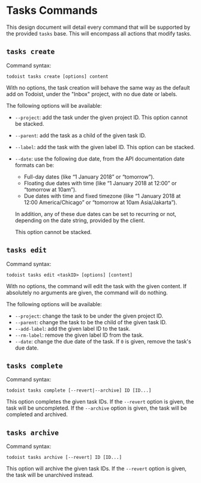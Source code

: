 # Tasks Commands

This design document will detail every command that will be supported by the
provided `tasks` base. This will encompass all actions that modify tasks.

## `tasks create`

Command syntax:
```
todoist tasks create [options] content
```
With no options, the task creation will behave the same way as the default add
on Todoist, under the "Inbox" project, with no due date or labels.

The following options will be available:
- `--project`: add the task under the given project ID. This option cannot be
  stacked.
- `--parent`: add the task as a child of the given task ID.
- `--label`: add the task with the given label ID. This option can be stacked.
- `--date`: use the following due date, from the API documentation date formats
  can be:
  - Full-day dates (like “1 January 2018” or “tomorrow”).
  - Floating due dates with time (like “1 January 2018 at 12:00” or “tomorrow at
    10am”).
  - Due dates with time and fixed timezone (like “1 January 2018 at 12:00
    America/Chicago” or “tomorrow at 10am Asia/Jakarta”).

  In addition, any of these due dates can be set to recurring or not, depending
  on the date string, provided by the client.

  This option cannot be stacked.

## `tasks edit`

Command syntax:
```
todoist tasks edit <taskID> [options] [content]
```
With no options, the command will edit the task with the given content. If
absolutely no arguments are given, the command will do nothing.

The following options will be available:
- `--project`: change the task to be under the given project ID.
- `--parent`: change the task to be the child of the given task ID.
- `--add-label`: add the given label ID to the task.
- `--rm-label`: remove the given label ID from the task.
- `--date`: change the due date of the task. If `0` is given, remove the task's
  due date.

## `tasks complete`

Command syntax:
```
todoist tasks complete [--revert|--archive] ID [ID...]
```

This option completes the given task IDs. If the `--revert` option is given, the
task will be uncompleted. If the `--archive` option is given, the task will be
completed and archived.

## `tasks archive`

Command syntax:
```
todoist tasks archive [--revert] ID [ID...]
```
This option will archive the given task IDs. If the `--revert` option is given,
the task will be unarchived instead.
